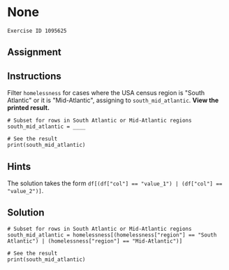 
#  None

```
Exercise ID 1095625
```

##  Assignment 

##  Instructions 

Filter `homelessness` for cases where the USA census region is "South Atlantic" or it is "Mid-Atlantic", assigning to `south_mid_atlantic`. **View the printed result.**



```
# Subset for rows in South Atlantic or Mid-Atlantic regions
south_mid_atlantic = ____

# See the result
print(south_mid_atlantic)
```

##  Hints 

The solution takes the form `df[(df["col"] == "value_1") | (df["col"] == "value_2")]`.



##  Solution 

```
# Subset for rows in South Atlantic or Mid-Atlantic regions
south_mid_atlantic = homelessness[(homelessness["region"] == "South Atlantic") | (homelessness["region"] == "Mid-Atlantic")]

# See the result
print(south_mid_atlantic)
```


